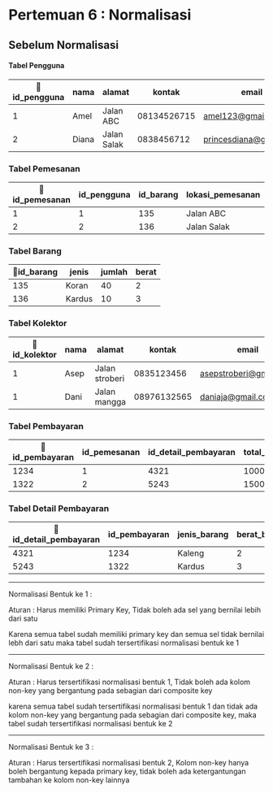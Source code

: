 # Pertemuan 6 : Normalisasi

## Sebelum Normalisasi

#### Tabel Pengguna
|🔑id_pengguna|nama|alamat|kontak|email|password|no_rek|
|---|---|---|---|---|---|---|
|1|Amel|Jalan ABC|08134526715|amel123@gmail.com|melamel|234561627|
|2|Diana|Jalan Salak|0838456712|princesdiana@gmail.com|diana123|234767845|

### Tabel Pemesanan
|🔑id_pemesanan|id_pengguna|id_barang|lokasi_pemesanan|tanggal|waktu|
|---|---|---|---|---|---|
|1|1|135|Jalan ABC|13/03/2022|13.35|
|2|2|136|Jalan Salak|22/03/2022|09.00|

### Tabel Barang
|🔑id_barang|jenis|jumlah|berat|
|---|---|---|---|
|135|Koran|40|2|
|136|Kardus|10|3|

### Tabel Kolektor
|🔑id_kolektor|nama|alamat|kontak|email|password|
|---|---|---|---|---|---|
|1|Asep|Jalan stroberi|0835123456|asepstroberi@gmail.com|astro123|
|1|Dani|Jalan mangga|08976132565|daniaja@gmail.com|danidani|

### Tabel Pembayaran
|🔑id_pembayaran|id_pemesanan|id_detail_pembayaran|total_harga|rekening_pengguna|
|---|---|---|---|---|
|1234|1|4321|10000|234561627|
|1322|2|5243|15000|234767845|

### Tabel Detail Pembayaran
|🔑id_detail_pembayaran|id_pembayaran|jenis_barang|berat_barang|harga|
|---|---|---|---|---|
|4321|1234|Kaleng|2|10000|
|5243|1322|Kardus|3|15000|

---
Normalisasi Bentuk ke 1 :

Aturan : Harus memiliki Primary Key, Tidak boleh ada sel yang bernilai lebih dari satu

Karena semua tabel sudah memiliki primary key dan semua sel tidak bernilai lebh dari satu maka tabel sudah tersertifikasi normalisasi bentuk ke 1

---
Normalisasi Bentuk ke 2 :

Aturan : Harus tersertifikasi normalisasi bentuk 1, Tidak boleh ada kolom non-key yang bergantung pada sebagian dari composite key

karena semua tabel sudah tersertifikasi normalisasi bentuk 1 dan tidak ada kolom non-key yang bergantung pada sebagian dari composite key, maka tabel sudah tersertifikasi normalisasi bentuk ke 2

---
Normalisasi Bentuk ke 3 :

Aturan : Harus tersertifikasi normalisasi bentuk 2, Kolom non-key hanya boleh bergantung kepada primary key, tidak boleh ada ketergantungan tambahan ke kolom non-key lainnya


